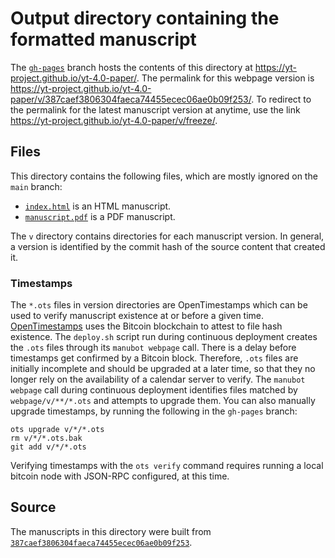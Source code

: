 # Output directory containing the formatted manuscript

The [`gh-pages`](https://github.com/yt-project/yt-4.0-paper/tree/gh-pages) branch hosts the contents of this directory at <https://yt-project.github.io/yt-4.0-paper/>.
The permalink for this webpage version is <https://yt-project.github.io/yt-4.0-paper/v/387caef3806304faeca74455ecec06ae0b09f253/>.
To redirect to the permalink for the latest manuscript version at anytime, use the link <https://yt-project.github.io/yt-4.0-paper/v/freeze/>.

## Files

This directory contains the following files, which are mostly ignored on the `main` branch:

+ [`index.html`](index.html) is an HTML manuscript.
+ [`manuscript.pdf`](manuscript.pdf) is a PDF manuscript.

The `v` directory contains directories for each manuscript version.
In general, a version is identified by the commit hash of the source content that created it.

### Timestamps

The `*.ots` files in version directories are OpenTimestamps which can be used to verify manuscript existence at or before a given time.
[OpenTimestamps](https://opentimestamps.org/) uses the Bitcoin blockchain to attest to file hash existence.
The `deploy.sh` script run during continuous deployment creates the `.ots` files through its `manubot webpage` call.
There is a delay before timestamps get confirmed by a Bitcoin block.
Therefore, `.ots` files are initially incomplete and should be upgraded at a later time, so that they no longer rely on the availability of a calendar server to verify.
The `manubot webpage` call during continuous deployment identifies files matched by `webpage/v/**/*.ots` and attempts to upgrade them.
You can also manually upgrade timestamps, by running the following in the `gh-pages` branch:

```shell
ots upgrade v/*/*.ots
rm v/*/*.ots.bak
git add v/*/*.ots
```

Verifying timestamps with the `ots verify` command requires running a local bitcoin node with JSON-RPC configured, at this time.

## Source

The manuscripts in this directory were built from
[`387caef3806304faeca74455ecec06ae0b09f253`](https://github.com/yt-project/yt-4.0-paper/commit/387caef3806304faeca74455ecec06ae0b09f253).
